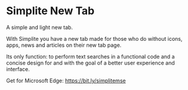 # Simplite New Tab
A simple and light new tab.

With Simplite you have a new tab made for those who do without icons, apps, news and articles on their new tab page.

Its only function: to perform text searches in a functional code and a concise design for and with the goal of a better user experience and interface.

Get for Microsoft Edge: https://bit.ly/simplitemse
